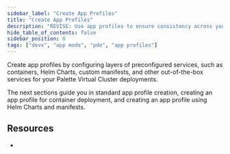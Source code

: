 ```yaml
---
sidebar_label: "Create App Profiles"
title: "Create App Profiles"
description: "REVISE: Use app profiles to ensure consistency across your Palette Virtual Clusters."
hide_table_of_contents: false
sidebar_position: 0
tags: ["devx", "app mode", "pde", "app profiles"]
---
```



Create app profiles by configuring layers of preconfigured services, such as containers, Helm Charts, custom manifests, and other out-of-the-box services for your Palette Virtual Cluster deployments.

The next sections guide you in standard app profile creation, creating an app profile for container deployment, and creating an app profile using Helm Charts and manifests.


## Resources

- 
